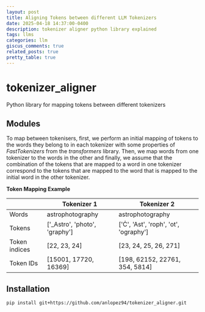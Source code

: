 ```yaml
---
layout: post
title: Aligning Tokens between different LLM Tokenizers
date: 2025-04-18 14:37:00-0400
description: tokenizer aligner python library explained
tags: llms
categories: llm
giscus_comments: true
related_posts: true
pretty_table: true
---
```



# tokenizer_aligner
Python library for mapping tokens between different tokenizers

## Modules

To map between tokenisers, first, we perform an initial mapping of tokens to the words they belong to in each tokenizer with some properties of _FastTokenizers_ from the _transformers_ library. Then, we map words from one tokenizer to the words in the other and finally, we assume that the combination of the tokens that are mapped to a word in one tokenizer correspond to the tokens that are mapped to the word that is mapped to the initial word in the other tokenizer. 

**Token Mapping Example**

|  | Tokenizer 1 | Tokenizer 2 |
|-------|-------------|-------------|
| Words | astrophotography | astrophotography |
| Tokens | ['_Astro', 'photo', 'graphy'] | ['Ċ', 'Ast', 'roph', 'ot', 'ography'] |
| Token indices | [22, 23, 24] | [23, 24, 25, 26, 271] |
| Token IDs | [15001, 17720, 16369] | [198, 62152, 22761, 354, 5814] |


## Installation

```sh
pip install git+https://github.com/anlopez94/tokenizer_aligner.git
```